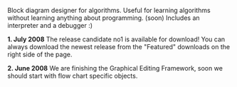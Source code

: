 Block diagram designer for algorithms. Useful for learning algorithms without learning anything about programming. (soon) Includes an interpreter and a debugger :)

**1. July 2008** The release candidate no1 is available for download! You can always download the newest release from the "Featured" downloads on the right side of the page.

**2. June 2008** We are finishing the Graphical Editing Framework, soon we should start with flow chart specific objects.